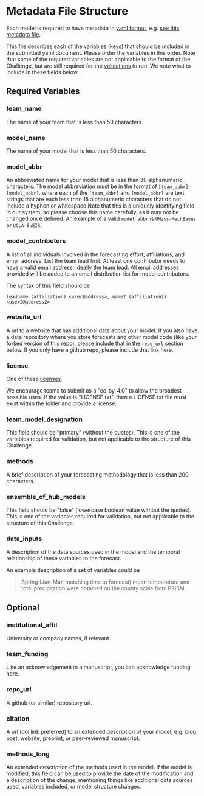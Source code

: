 # Metadata File Structure

Each model is required to have metadata in [yaml format](https://docs.ansible.com/ansible/latest/reference_appendices/YAMLSyntax.html), e.g. [see this metadata file](https://github.com/reichlab/covid19-forecast-hub/blob/master/data-processed/JHU_IDD-CovidSP/metadata-JHU_IDD-CovidSP.txt).

This file describes each of the variables (keys) that should be included in the submitted yaml document. Please order the variables in this order. Note that some of the required variables are not applicable to the format  of the Challenge, but are still required for the [validations](../Forecast-Submission.md#Forecast-validation) to run. We note what to include in these fields below.


## Required Variables

### team_name
The name of your team that is less than 50 characters.

### model_name
The name of your model that is less than 50 characters.

### model_abbr
An abbreviated name for your model that is less than 30 alphanumeric characters. The model abbreviation must be in the format of `[team_abbr]-[model_abbr]`. where each of the `[team_abbr]` and `[model_abbr]` are text strings that are each less than 15 alphanumeric characters that do not include a hyphen or whitespace  Note that this is a 
uniquely identifying field in our system, so please choose this name carefully, as it may not be changed once defined. An example of a valid `model_abbr` is `UMass-MechBayes` or `UCLA-SuEIR`. 

### model_contributors
A list of all individuals involved in the forecasting effort, affiliations, and email address. List the team lead first. At least one contributor needs to have a valid email address, ideally the team lead. All email addresses provided will be added to an email distribution list for model contributors.

The syntax of this field should be 

    leadname (affiliation) <user@address>, name2 (affiliation2) <user2@address2>

### website_url
A url to a website that has additional data about your model. If you also have a data repository where you store forecasts and other model code (like your forked version of this repo), please include that in the `repo_url` section below. If you only have a github repo, please include that link here. 

### license
One of these [licenses](https://github.com/reichlab/covid19-forecast-hub/blob/master/code/validation/accepted-licenses.csv).

We encourage teams to submit as a "cc-by-4.0" to allow the broadest possible uses. If the value is "LICENSE.txt", then a LICENSE.txt file must exist within the folder and provide a license.

### team_model_designation
This field should be "primary" (without the quotes). This is one of the variables required for validation, but not applicable to the structure of this Challenge.

### methods
A brief description of your forecasting methodology that is less than 200 characters.

### ensemble_of_hub_models
This field should be "false" (lowercase boolean value without the quotes). This is one of the variables required for validation, but not applicable to the structure of this Challenge.

### data_inputs
A description of the data sources used in the model and the temporal relationship of these variables to the forecast.

An example description of a set of variables could be 

> Spring (Jan-Mar, matching time to forecast) mean temperature and total precipitation were obtained on the
> county scale from PRISM.


## Optional

### institutional_affil
University or company names, if relevant. 

### team_funding 
Like an acknowledgement in a manuscript, you can acknowledge funding here.

### repo_url

A github (or similar) repository url. 

### citation
A url (doi link preferred) to an extended description of your model, e.g. blog post, website, preprint, or peer-reviewed manuscript. 

### methods_long
An extended description of the methods used in the model. If the model is modified, this field can be used to provide the date of the modification and a description of the change, mentioning things like additional data sources used, variables included, or model structure changes.
